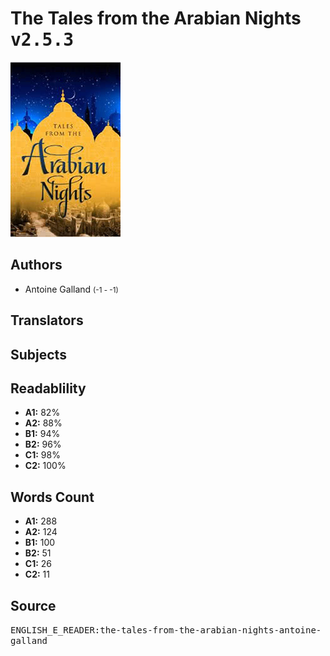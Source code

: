 # The Tales from the Arabian Nights <kbd>v2.5.3</kbd>

![](./cover.medium.jpg "")

## Authors


 - Antoine Galland <small>(-1 - -1)</small>

## Translators



## Subjects



## Readablility


 - **A1:** 82%
 - **A2:** 88%
 - **B1:** 94%
 - **B2:** 96%
 - **C1:** 98%
 - **C2:** 100%

## Words Count


 - **A1:** 288
 - **A2:** 124
 - **B1:** 100
 - **B2:** 51
 - **C1:** 26
 - **C2:** 11

## Source


<kbd>ENGLISH_E_READER:the-tales-from-the-arabian-nights-antoine-galland</kbd>
